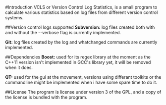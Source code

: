 #Introduction
VCLS or Version Control Log Statistics, is a small program to calculate various statistics based on log files from different version control systems.

##Version control logs supported
**Subversion:** log files created both with and without the --verbose flag is currently implemented.

**Git:** log files created by the log and whatchanged commands are currently implemented.

##Dependencies
**Boost:** used for its regex library at the moment as the C++11 version isn't implemented in GCC's library yet, it will be removed when it does.

**QT:** used for the gui at the movement, versions using differant toolkits or the commandline might be implemented when i have some spare time to do it.

##License
The program is license under version 3 of the GPL, and a copy of the license is bundled with the program. 
